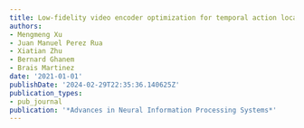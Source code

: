 ```yaml
---
title: Low-fidelity video encoder optimization for temporal action localization
authors:
- Mengmeng Xu
- Juan Manuel Perez Rua
- Xiatian Zhu
- Bernard Ghanem
- Brais Martinez
date: '2021-01-01'
publishDate: '2024-02-29T22:35:36.140625Z'
publication_types:
- pub_journal
publication: '*Advances in Neural Information Processing Systems*'
---
```

